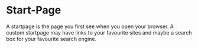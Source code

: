 # Start-Page

A startpage is the page you first see when you open your browser. A custom startpage may have links to your favourite sites and maybe a search box for your favourite search engine.

